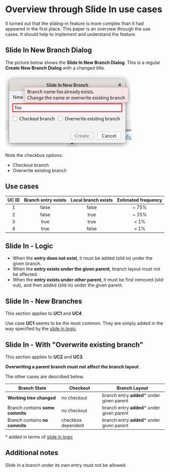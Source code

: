 # Overview through Slide In use cases

It turned out that the sliding-in feature is more complex than it had appeared in the first place.
This paper is an overview through the use cases.
It should help to implement and understand the feature.

## Slide In New Branch Dialog

The picture below shows the **Slide In New Branch Dialog**.
This is a regular **Create New Branch Dialog** with a changed title.

![Slide In New Branch Dialog](slide-in-new-branch-dialog.png "Slide In New Branch Dialog")

Note the checkbox options:
- Checkout branch
- Overwrite existing branch

## Use cases

| UC ID | Branch entry exists | Local branch exists | Estimated frequency |
| :---: | :---: | :---: | :---: |
| 1 | false | false | ~ 75% |
| 2 | false | true | ~ 25% |
| 3 | true | true | < 1% |
| 4 | true | false | < 1% |

## Slide In - Logic

- When the **entry does not exist**, it must be added (slid in) under the given branch.
- When the **entry exists under the given parent**, branch layout must not be affected.
- When the **entry exists under other parent**, it must be first removed (slid out),
and then added (slid in) under the given parent.

## Slide In - New Branches

This section applies to **UC1** and **UC4**.


Use case **UC1** seems to be the most common.
They are simply added in the way specified by the [slide in logic](#slide-in---logic).



## Slide In - With "Overwrite existing branch"

This section applies to **UC2** and **UC3**.


**Overwriting a parent branch must not affect the branch layout**.


The other cases are described below.

| Branch State | Checkout | Branch Layout |
| --- | --- | --- |
| **Working tree changed** | no checkout | branch entry **added*** under given parent |
| Branch contains **some commits** | no checkout | branch entry **added*** under given parent |
| Branch contains **no commits** | checkbox dependent | branch entry **added*** under given parent |

\* added in terms of [slide in logic](#slide-in---logic)

## Additional notes

Slide In a branch under its own entry must not be allowed.
